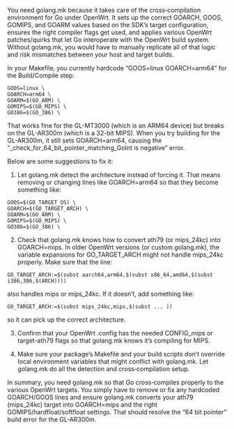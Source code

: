 You need golang.mk because it takes care of the cross‐compilation
environment for Go under OpenWrt. It sets up the correct GOARCH, GOOS,
GOMIPS, and GOARM values based on the SDK’s target configuration,
ensures the right compiler flags get used, and applies various OpenWrt
patches/quirks that let Go interoperate with the OpenWrt build
system. Without golang.mk, you would have to manually replicate all of
that logic and risk mismatches between your host and target builds.

In your Makefile, you currently hardcode “GOOS=linux GOARCH=arm64” for the Build/Compile step:
```
GOOS=linux \
GOARCH=arm64 \
GOARM=$(GO_ARM) \
GOMIPS=$(GO_MIPS) \
GO386=$(GO_386) \
```

That works fine for the GL-MT3000 (which is an ARM64 device) but
breaks on the GL-AR300m (which is a 32-bit MIPS). When you try
building for the GL-AR300m, it still sets GOARCH=arm64, causing the
“_check_for_64_bit_pointer_matching_GoInt is negative” error.

Below are some suggestions to fix it:

1. Let golang.mk detect the architecture instead of forcing it. That
means removing or changing lines like GOARCH=arm64 so that they become
something like:
  
```
GOOS=$(GO_TARGET_OS) \
GOARCH=$(GO_TARGET_ARCH) \
GOARM=$(GO_ARM) \
GOMIPS=$(GO_MIPS) \
GO386=$(GO_386) \
```


2. Check that golang.mk knows how to convert ath79 (or mips_24kc) into
GOARCH=mips. In older OpenWrt versions (or custom golang.mk), the
variable expansions for GO_TARGET_ARCH might not handle mips_24kc
properly. Make sure that the line:
```
GO_TARGET_ARCH:=$(subst aarch64,arm64,$(subst x86_64,amd64,$(subst i386,386,$(ARCH))))
```

also handles mips or mips_24kc. If it doesn’t, add something like:
```
GO_TARGET_ARCH:=$(subst mips_24kc,mips,$(subst ... ))
```


so it can pick up the correct architecture.

3. Confirm that your OpenWrt .config has the needed CONFIG_mips or
target-ath79 flags so that golang.mk knows it’s compiling for MIPS.

4. Make sure your package’s Makefile and your build scripts don’t
override local environment variables that might conflict with
golang.mk. Let golang.mk do all the detection and cross‐compilation
setup.

In summary, you need golang.mk so that Go cross‐compiles properly to
the various OpenWrt targets. You simply have to remove or fix any
hardcoded GOARCH/GOOS lines and ensure golang.mk converts your ath79
(mips_24kc) target into GOARCH=mips and the right
GOMIPS/hardfloat/softfloat settings. That should resolve the “64 bit
pointer” build error for the GL-AR300m.

